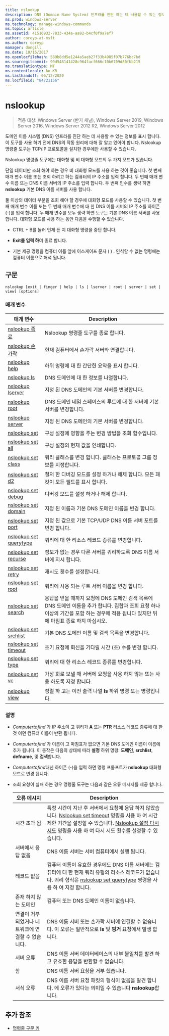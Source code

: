 ```yaml
---
title: nslookup
description: DNS (Domain Name System) 인프라를 진단 하는 데 사용할 수 있는 정보를 표시 하는 nslookup 명령에 대 한 참조 항목입니다.
ms.prod: windows-server
ms.technology: manage-windows-commands
ms.topic: article
ms.assetid: 41516932-7833-434a-aa92-b4cf0f9a7ef7
author: coreyp-at-msft
ms.author: coreyp
manager: dongill
ms.date: 10/16/2017
ms.openlocfilehash: 589b8dd5e1244a5aeb27f33b4985f07b776bc7bd
ms.sourcegitcommit: 99d548141428c964facf666c10b6709d80fbb215
ms.translationtype: MT
ms.contentlocale: ko-KR
ms.lasthandoff: 06/12/2020
ms.locfileid: "84721156"
---
```

# <a name="nslookup"></a>nslookup

> 적용 대상: Windows Server (반기 채널), Windows Server 2019, Windows Server 2016, Windows Server 2012 R2, Windows Server 2012

도메인 이름 시스템 (DNS) 인프라를 진단 하는 데 사용할 수 있는 정보를 표시 합니다. 이 도구를 사용 하기 전에 DNS의 작동 원리에 대해 잘 알고 있어야 합니다. Nslookup 명령줄 도구는 TCP/IP 프로토콜을 설치한 경우에만 사용할 수 있습니다.

Nslookup 명령줄 도구에는 대화형 및 비 대화형 모드의 두 가지 모드가 있습니다.

단일 데이터만 조회 해야 하는 경우 비 대화형 모드를 사용 하는 것이 좋습니다. 첫 번째 매개 변수 이름 또는 조회 하려고 하는 컴퓨터의 IP 주소를 입력 합니다. 두 번째 매개 변수 이름 또는 DNS 이름 서버의 IP 주소를 입력 합니다. 두 번째 인수를 생략 하면 **nslookup** 기본 DNS 이름 서버를 사용 합니다.

둘 이상의 데이터 부분을 조회 해야 할 경우에 대화형 모드를 사용할 수 있습니다. 첫 번째 매개 변수 이름 또는 두 번째 매개 변수에 대 한 DNS 이름 서버의 IP 주소를 하이픈 (-)를 입력 합니다. 두 매개 변수를 모두 생략 하면 도구는 기본 DNS 이름 서버를 사용 합니다. 대화형 모드를 사용 하는 동안 다음을 수행할 수 있습니다.

- CTRL + B를 눌러 언제 든 지 대화형 명령을 중단 합니다.

- **Exit를 입력 하**여 종료 합니다.

- 기본 제공 명령을 컴퓨터 이름 앞에 이스케이프 문자 ( \) . 인식할 수 없는 명령에는 컴퓨터 이름으로 해석 됩니다.

## <a name="syntax"></a>구문

```
nslookup [exit | finger | help | ls | lserver | root | server | set | view] [options]
```

### <a name="parameters"></a>매개 변수

| 매개 변수 | Description |
| --------- | ----------- |
| [nslookup 종료](nslookup-exit-command.md) | Nslookup 명령줄 도구를 종료 합니다. |
| [nslookup 손가락](nslookup-finger-command.md) | 현재 컴퓨터에서 손가락 서버와 연결합니다. |
| [nslookup help](nslookup-help.md) | 하위 명령에 대 한 간단한 요약을 표시 합니다. |
| [nslookup ls](nslookup-ls.md) | DNS 도메인에 대 한 정보를 나열합니다. |
| [nslookup lserver](nslookup-lserver.md) | 지정 된 DNS 도메인의 기본 서버를 변경합니다. |
| [nslookup root](nslookup-root.md) | DNS 도메인 네임 스페이스의 루트에 대 한 서버에 기본 서버를 변경합니다. |
| [nslookup server](nslookup-server.md) | 지정 된 DNS 도메인의 기본 서버를 변경합니다. |
| [nslookup set](nslookup-set.md) | 구성 설정에 영향을 주는 변경 방법을 조회 함수입니다. |
| [nslookup set all](nslookup-set-all.md) | 구성 설정의 현재 값을 인쇄합니다. |
| [nslookup set class](nslookup-set-class.md) | 쿼리 클래스를 변경 합니다. 클래스는 프로토콜 그룹 정보를 지정합니다. |
| [nslookup set d2](nslookup-set-d2.md) | 철저 한 디버깅 모드를 설정 하거나 해제 합니다. 모든 패킷이 모든 필드를 표시 합니다. |
| [nslookup set debug](nslookup-set-debug.md) | 디버깅 모드를 설정 하거나 해제 합니다. |
| [nslookup set domain](nslookup-set-domain.md) | 지정 된 이름과 기본 DNS 도메인 이름을 변경 합니다. |
| [nslookup set port](nslookup-set-port.md) | 지정 된 값으로 기본 TCP/UDP DNS 이름 서버 포트를 변경 합니다. |
| [nslookup set querytype](nslookup-set-querytype.md) | 쿼리에 대 한 리소스 레코드 종류를 변경합니다. |
| [nslookup set recurse](nslookup-set-recurse.md) | 정보가 없는 경우 다른 서버를 쿼리하도록 DNS 이름 서버에 지시 합니다. |
| [nslookup set retry](nslookup-set-retry.md) | 재시도 횟수를 설정합니다. |
| [nslookup set root](nslookup-set-root.md) | 쿼리에 사용 되는 루트 서버 이름을 변경 합니다. |
| [nslookup set search](nslookup-set-search.md) | 응답을 받을 때까지 요청에 DNS 도메인 검색 목록에 DNS 도메인 이름을 추가 합니다. 집합과 조회 요청 하나 이상의 기간을 포함 하는 경우에 적용 됩니다 있지만 뒤에 마침표 종료 하지 마십시오. |
| [nslookup set srchlist](nslookup-set-srchlist.md) | 기본 DNS 도메인 이름 및 검색 목록을 변경합니다. |
| [nslookup set timeout](nslookup-set-timeout.md) | 초기 요청에 회신을 기다릴 시간 (초) 수를 변경 합니다. |
| [nslookup set type](nslookup-set-type.md) | 쿼리에 대 한 리소스 레코드 종류를 변경합니다. |
| [nslookup set vc](nslookup-set-vc.md) | 가상 회로 보낼 때 서버에 요청을 사용 하지 않는 또는 사용 하도록 지정 합니다. |
| [nslookup view](nslookup-view.md) | 정렬 하 고는 이전 출력 나열 **ls** 하위 명령 또는 명령입니다. |

### <a name="remarks"></a>설명

- *Computertofind* 가 IP 주소이 고 쿼리가 **A** 또는 **PTR** 리소스 레코드 종류에 대 한 것 이면 컴퓨터 이름이 반환 됩니다.

- *Computertofind* 가 이름이 고 마침표가 없으면 기본 DNS 도메인 이름이 이름에 추가 됩니다. 이 동작은 다음의 상태에 따라 **설정** 하위 명령: **도메인**, **srchlist**, **defname**, 및 **검색**합니다.

- *Computertofind*대신 하이픈 (-)을 입력 하면 명령 프롬프트가 **nslookup** 대화형 모드로 변경 됩니다.

- 조회 요청이 실패 하는 경우 명령줄 도구는 다음과 같은 오류 메시지를 제공 합니다.

  | 오류 메시지 | Description |
  | ------------- | ----------- |
  | 시간 초과 됨 |특정 시간이 지난 후 서버에서 요청에 응답 하지 않았습니다. [Nslookup set timeout](nslookup-set-timeout.md) 명령을 사용 하 여 시간 제한 기간을 설정할 수 있습니다. [Nslookup 설정 다시 시도](nslookup-set-retry.md) 명령을 사용 하 여 다시 시도 횟수를 설정할 수 있습니다. |
  | 서버에서 응답 없음 | DNS 이름 서버는 서버 컴퓨터에서 실행 됩니다. |
  | 레코드 없음 | 컴퓨터 이름이 유효한 경우에도 DNS 이름 서버에는 컴퓨터에 대 한 현재 쿼리 유형의 리소스 레코드가 없습니다. 쿼리 형식은 [nslookup set querytype](nslookup-set-querytype.md) 명령을 사용 하 여 지정 합니다. |
  | 존재 하지 않는 도메인 | 컴퓨터 또는 DNS 도메인 이름이 없습니다. |
  | 연결이 거부 되었거나 네트워크에 연결할 수 없습니다. | DNS 이름 서버 또는 손가락 서버에 연결할 수 없습니다. 이 오류는 일반적으로 **ls** 및 **핑거** 요청에서 발생 합니다. |
  | 서버 오류 | DNS 이름 서버 데이터베이스의 내부 불일치를 발견 하 고 유효한 응답을 반환할 수 없습니다. |
  | 함 | DNS 이름 서버 요청을 거부 했습니다. |
  | 서식 오류 | DNS 이름 서버 요청 패킷의 형식이 없음을 발견 합니다. 에 오류가 있다는 의미일 수 있습니다 **nslookup**합니다. |

## <a name="additional-references"></a>추가 참조

- [명령줄 구문 키](command-line-syntax-key.md)
